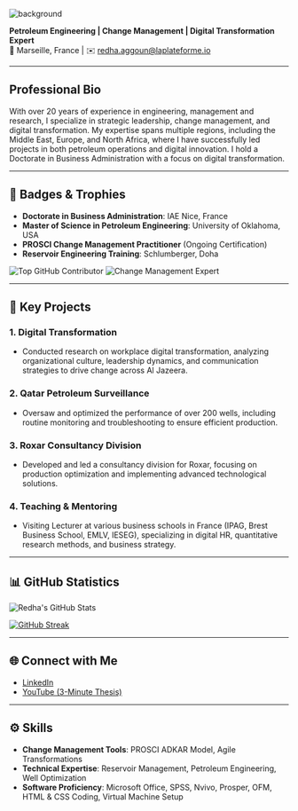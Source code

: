
![background](https://github.com/user-attachments/assets/8b63312f-3122-4946-9a38-942cf22814f4)

**Petroleum Engineering | Change Management | Digital Transformation Expert**  
📍 Marseille, France | ✉️ redha.aggoun@laplateforme.io

---

## Professional Bio
With over 20 years of experience in engineering, management and research, I specialize in strategic leadership, change management, and digital transformation. My expertise spans multiple regions, including the Middle East, Europe, and North Africa, where I have successfully led projects in both petroleum operations and digital innovation. I hold a Doctorate in Business Administration with a focus on digital transformation.

---

## 🔖 Badges & Trophies
- **Doctorate in Business Administration**: IAE Nice, France
- **Master of Science in Petroleum Engineering**: University of Oklahoma, USA
- **PROSCI Change Management Practitioner** (Ongoing Certification)
- **Reservoir Engineering Training**: Schlumberger, Doha

![Top GitHub Contributor](https://img.shields.io/badge/Top%20Contributor-blue)
![Change Management Expert](https://img.shields.io/badge/Change%20Management-PROSCI-green)

---

## 📌 Key Projects

### 1. Digital Transformation
- Conducted research on workplace digital transformation, analyzing organizational culture, leadership dynamics, and communication strategies to drive change across Al Jazeera.

### 2. Qatar Petroleum Surveillance
- Oversaw and optimized the performance of over 200 wells, including routine monitoring and troubleshooting to ensure efficient production.

### 3. Roxar Consultancy Division
- Developed and led a consultancy division for Roxar, focusing on production optimization and implementing advanced technological solutions.

### 4. Teaching & Mentoring
- Visiting Lecturer at various business schools in France (IPAG, Brest Business School, EMLV, IESEG), specializing in digital HR, quantitative research methods, and business strategy.

---

## 📊 GitHub Statistics
![Redha's GitHub Stats](https://github-readme-stats.vercel.app/api?username=redhaaggoun&show_icons=true&theme=radical)

[![GitHub Streak](https://github-readme-streak-stats.herokuapp.com/?user=redhaaggoun&theme=radical)](https://git.io/streak-stats)

---

## 🌐 Connect with Me
- [LinkedIn](https://www.linkedin.com/in/redha-chawki-aggoun-b6372a3/)
- [YouTube (3-Minute Thesis)](https://www.youtube.com/watch?v=y3gbgbneUiU&t=1s)

---

## ⚙️ Skills
- **Change Management Tools**: PROSCI ADKAR Model, Agile Transformations
- **Technical Expertise**: Reservoir Management, Petroleum Engineering, Well Optimization
- **Software Proficiency**: Microsoft Office, SPSS, Nvivo, Prosper, OFM, HTML & CSS Coding, Virtual Machine Setup
